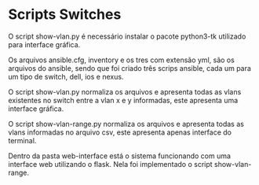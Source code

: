 Scripts Switches
================

O script show-vlan.py é necessário instalar o pacote python3-tk utilizado para interface gráfica.

Os arquivos ansible.cfg, inventory e os tres com extensão yml, são os arquivos do ansible, sendo que foi criado três scrips ansible, cada um para um tipo de switch, dell, ios e nexus.

O script show-vlan.py normaliza os arquivos e apresenta todas as vlans existentes no switch entre a vlan x e y informadas, este apresenta uma interface gráfica.

O script show-vlan-range.py normaliza os arquivos e apresenta todas as vlans informadas no arquivo csv, este apresenta apenas interface do terminal.

Dentro da pasta web-interface está o sistema funcionando com uma interface web utilizando o flask. Nela foi implementado o script show-vlan-range.
